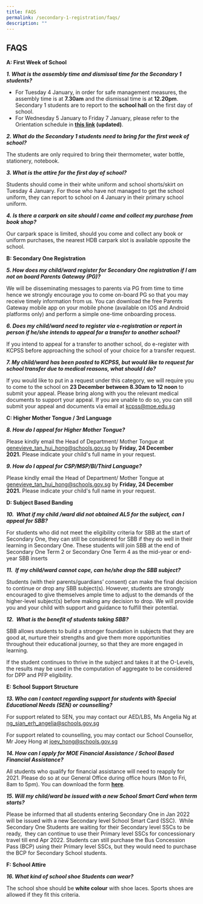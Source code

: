 ```yaml
---
title: FAQS
permalink: /secondary-1-registration/faqs/
description: ""
---
```

## FAQS

**A: First Week of School**   

**_1\. What is the assembly time and dismissal time for the Secondary 1 students?_** 

*   For Tuesday 4 January, in order for safe management measures, the assembly time is at **7.30am** and the dismissal time is at **12.20pm**.  Secondary 1 students are to report to the **school hall** on the first day of school.
*   For Wednesday 5 January to Friday 7 January, please refer to the Orientation schedule in **[this link](/files/Admissions/S1PLetter.pdf) (updated)**.  

  

**_2\. What do the Secondary 1 students need to bring for the first week of school?_**  

The students are only required to bring their thermometer, water bottle, stationery, notebook.

  

**_3\. What is the attire for the first day of school?_**

Students should come in their white uniform and school shorts/skirt on Tuesday 4 January. For those who have not managed to get the school uniform, they can report to school on 4 January in their primary school uniform.

  

**_4. Is there a carpark on site should I come and collect my purchase from book shop?_**

Our carpark space is limited, should you come and collect any book or uniform purchases, the nearest HDB carpark slot is available opposite the school.

  

**B: Secondary One Registration** 

**_5\. How does my child/ward register for Secondary One registration if I am not on board Parents Gateway (PG)?_**

We will be disseminating messages to parents via PG from time to time hence we strongly encourage you to come on-board PG so that you may receive timely information from us. You can download the free Parents Gateway mobile app on your mobile phone (available on IOS and Android platforms only) and perform a simple one-time onboarding process.

  

**_6\. Does my child/ward need to register via e-registration or report in person if he/she intends to appeal for a transfer to another school?_**

If you intend to appeal for a transfer to another school, do e-register with KCPSS before approaching the school of your choice for a transfer request.

  

**_7\. My child/ward has been posted to KCPSS, but would like to request for school transfer due to medical reasons, what should I do?_**

If you would like to put in a request under this category, we will require you to come to the school on **23 December between 8.30am to 12 noon** to submit your appeal. Please bring along with you the relevant medical documents to support your appeal. If you are unable to do so, you can still submit your appeal and documents via email at <a href="mailto:kcpss@moe.edu.sg">kcpss@moe.edu.sg</a>

  

  

**C: Higher Mother Tongue / 3rd Language** 

**_8\. How do I appeal for Higher Mother Tongue?_**

Please kindly email the Head of Department/ Mother Tongue at <a href="mailto:genevieve_tan_hui_hong@schools.gov.sg">genevieve_tan_hui_hong@schools.gov.sg</a> by **Friday, 24 December 2021.** Please indicate your child's full name in your request.

  

**_9\. How do I appeal for CSP/MSP/BI/Third Language?_**

Please kindly email the Head of Department/ Mother Tongue at <a href="mailto:genevieve_tan_hui_hong@schools.gov.sg">genevieve_tan_hui_hong@schools.gov.sg</a> by **Friday, 24 December 2021.** Please indicate your child's full name in your request.

  

**D: Subject Based Banding**  

**_10.  What if my child /ward did not obtained AL5 for the subject, can I appeal for SBB?_**  

For students who did not meet the eligibility criteria for SBB at the start of Secondary One, they can still be considered for SBB if they do well in their learning in Secondary One. These students will join SBB at the end of Secondary One Term 2 or Secondary One Term 4 as the mid-year or end-year SBB inserts  

  

**_11.  If my child/ward cannot cope, can he/she drop the SBB subject?_**

Students (with their parents/guardians’ consent) can make the final decision to continue or drop any SBB subject(s). However, students are strongly encouraged to give themselves ample time to adjust to the demands of the higher-level subject(s) before making any decision to drop. We will provide you and your child with support and guidance to fulfill their potential.

  

**_12.  What is the benefit of students taking SBB?_** 

SBB allows students to build a stronger foundation in subjects that they are good at, nurture their strengths and give them more opportunities throughout their educational journey, so that they are more engaged in learning.

If the student continues to thrive in the subject and takes it at the O-Levels, the results may be used in the computation of aggregate to be considered for DPP and PFP eligibility.

  

**E: School Support Structure** 

**_13. Who can I contact regarding support for students with Special Educational Needs (SEN) or counselling?_**

For support related to SEN, you may contact our AED/LBS, Ms Angelia Ng at <a href="mailto:ng_sian_erh_angelia@schools.gov.sg">ng_sian_erh_angelia@schools.gov.sg</a>

For support related to counselling, you may contact our School Counsellor, Mr Joey Hong at <a href="mailto:joey_hong@schools.gov.sg">joey_hong@schools.gov.sg</a>

  

**_14\. How can I apply for MOE Financial Assistance / School Based Financial Assistance?_**

All students who qualify for financial assistance will need to reapply for 2021. Please do so at our General Office during office hours (Mon to Fri, 8am to 5pm). You can download the form **[here](https://kuochuanpresbyteriansec-moe-edu-sg-admin.cwp.sg/admission/financial-assistant-scheme)**.

  

**_15\. Will my child/ward be issued with a new School Smart Card when term starts?_**

Please be informed that all students entering Secondary One in Jan 2022 will be issued with a new Secondary level School Smart Card (SSC).  While Secondary One Students are waiting for their Secondary level SSCs to be ready,  they can continue to use their Primary level SSCs for concessionary travel till end Apr 2022. Students can still purchase the Bus Concession Pass (BCP) using their Primary level SSCs, but they would need to purchase the BCP for Secondary School students.

  

**F: School Attire**

**_16\. What kind of school shoe Students can wear?_**

The school shoe should be **white colour** with shoe laces. Sports shoes are allowed if they fit this criteria.